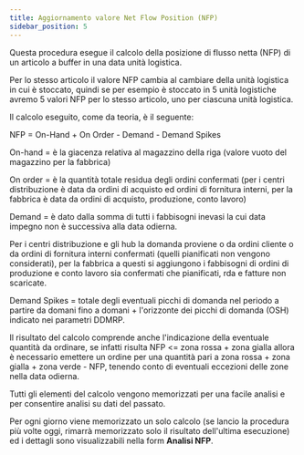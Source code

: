 ```yaml
---
title: Aggiornamento valore Net Flow Position (NFP)
sidebar_position: 5
---
```


Questa procedura esegue il calcolo della posizione di flusso netta (NFP) di un articolo a buffer in una data unità logistica.

Per lo stesso articolo il valore NFP cambia al cambiare della unità logistica in cui è stoccato, quindi se per esempio è stoccato in 5 unità logistiche avremo 5 valori NFP per lo stesso articolo, uno per ciascuna unità logistica.

Il calcolo eseguito, come da teoria, è il seguente:

NFP = On-Hand + On Order - Demand - Demand Spikes

On-hand = è la giacenza relativa al magazzino della riga (valore vuoto del magazzino per la fabbrica)

On order = è la quantità totale residua degli ordini confermati (per i centri distribuzione è data da ordini di acquisto ed ordini di fornitura interni, per la fabbrica è data da ordini di acquisto, produzione, conto lavoro)

Demand = è dato dalla somma di tutti i fabbisogni inevasi la cui data impegno non è successiva alla data odierna. 

Per i centri distribuzione e gli hub la domanda proviene o da ordini cliente o da ordini di fornitura interni confermati (quelli pianificati non vengono considerati), per la fabbrica a questi si aggiungono i fabbisogni di ordini di produzione e conto lavoro sia confermati che pianificati, rda e fatture non scaricate.

Demand Spikes = totale degli eventuali picchi di domanda nel periodo a partire da domani fino a domani + l'orizzonte dei picchi di domanda (OSH) indicato nei parametri DDMRP.

Il risultato del calcolo comprende anche l'indicazione della eventuale quantità da ordinare, se infatti risulta NFP \<= zona rossa + zona gialla allora è necessario emettere un ordine per una quantità pari a zona rossa + zona gialla + zona verde - NFP, tenendo conto di eventuali eccezioni delle zone nella data odierna.

Tutti gli elementi del calcolo vengono memorizzati per una facile analisi e per consentire analisi su dati del passato.

Per ogni giorno viene memorizzato un solo calcolo (se lancio la procedura più volte oggi, rimarrà memorizzato solo il risultato dell'ultima esecuzione) ed i dettagli sono visualizzabili nella form **Analisi NFP**.




